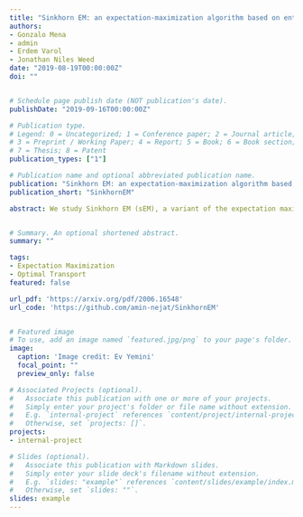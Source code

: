 ```yaml
---
title: "Sinkhorn EM: an expectation-maximization algorithm based on entropic optimal transport"
authors:
- Gonzalo Mena
- admin
- Erdem Varol
- Jonathan Niles Weed
date: "2019-08-19T00:00:00Z"
doi: ""


# Schedule page publish date (NOT publication's date).
publishDate: "2019-09-16T00:00:00Z"

# Publication type.
# Legend: 0 = Uncategorized; 1 = Conference paper; 2 = Journal article;
# 3 = Preprint / Working Paper; 4 = Report; 5 = Book; 6 = Book section;
# 7 = Thesis; 8 = Patent
publication_types: ["1"]

# Publication name and optional abbreviated publication name.
publication: "Sinkhorn EM: an expectation-maximization algorithm based on entropic optimal transport"
publication_short: "SinkhornEM"

abstract: We study Sinkhorn EM (sEM), a variant of the expectation maximization (EM) algorithm for mixtures based on entropic optimal transport. sEM differs from the classic EM algorithm in the way responsibilities are computed during the expectation step: rather than assign data points to clusters independently, sEM uses optimal transport to compute responsibilities by incorporating prior information about mixing weights. Like EM, sEM has a natural interpretation as a coordinate ascent procedure, which iteratively constructs and optimizes a lower bound on the log-likelihood. However, we show theoretically and empirically that sEM has better behavior than EM: it possesses better global convergence guarantees and is less prone to getting stuck in bad local optima. We complement these findings with experiments on simulated data as well as in an inference task involving C. elegans neurons and show that sEM learns cell labels significantly better than other approaches.


# Summary. An optional shortened abstract.
summary: ""

tags:
- Expectation Maximization
- Optimal Transport
featured: false

url_pdf: 'https://arxiv.org/pdf/2006.16548'
url_code: 'https://github.com/amin-nejat/SinkhornEM'


# Featured image
# To use, add an image named `featured.jpg/png` to your page's folder. 
image:
  caption: 'Image credit: Ev Yemini'
  focal_point: ""
  preview_only: false

# Associated Projects (optional).
#   Associate this publication with one or more of your projects.
#   Simply enter your project's folder or file name without extension.
#   E.g. `internal-project` references `content/project/internal-project/index.md`.
#   Otherwise, set `projects: []`.
projects:
- internal-project

# Slides (optional).
#   Associate this publication with Markdown slides.
#   Simply enter your slide deck's filename without extension.
#   E.g. `slides: "example"` references `content/slides/example/index.md`.
#   Otherwise, set `slides: ""`.
slides: example
---
```

